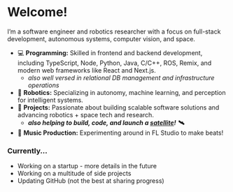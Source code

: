 # Welcome!

I’m a software engineer and robotics researcher with a focus on full-stack development, autonomous systems, computer vision, and space.

- 💻 **Programming:** Skilled in frontend and backend development, including TypeScript, Node, Python, Java, C/C++, ROS, Remix, and modern web frameworks like React and Next.js.
  - _also well versed in relational DB management and infrastructure operations_
- 🤖 **Robotics:** Specializing in autonomy, machine learning, and perception for intelligent systems.
- 🚀 **Projects:** Passionate about building scalable software solutions and advancing robotics + space tech and research.
  - **_also helping to build, code, and launch a [satellite](https://horizonsat.org/)! 🛰️_**
- 🎹 **Music Production:** Experimenting around in FL Studio to make beats!

### Currently...

- Working on a startup - more details in the future
- Working on a multitude of side projects
- Updating GitHub (not the best at sharing progress)

